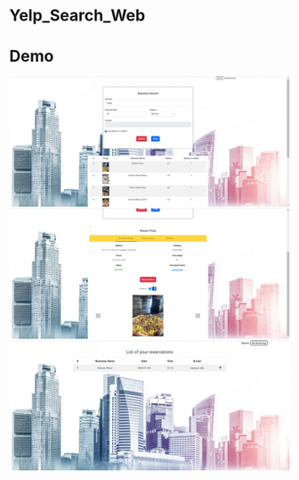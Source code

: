# Yelp_Search_Web

# Demo
<img src="https://github.com/JunyuHuang98/Yelp_Search_Web/blob/main/search.png" alt="Alt text" title="Search">
<img src="https://github.com/JunyuHuang98/Yelp_Search_Web/blob/main/detail.png" alt="Alt text" title="Detail">
<img src="https://github.com/JunyuHuang98/Yelp_Search_Web/blob/main/booking.png" alt="Alt text" title="Booking">

